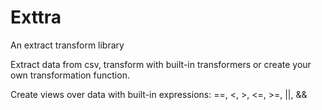 # Exttra
An extract transform library

Extract data from csv, transform with built-in transformers or create your own transformation function.

Create views over data with built-in expressions: ==, <, >, <=, >=, ||, &&

